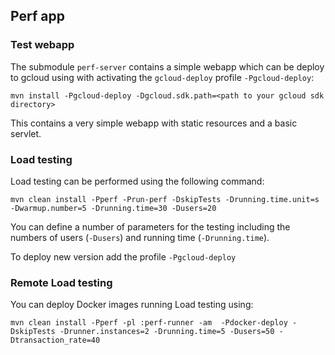 ## Perf app

### Test webapp
The submodule `perf-server` contains a simple webapp which can be deploy to gcloud using with activating the `gcloud-deploy` profile `-Pgcloud-deploy`:

`mvn install -Pgcloud-deploy -Dgcloud.sdk.path=<path to your gcloud sdk directory>`  

This contains a very simple webapp with static resources and a basic servlet.

### Load testing
Load testing can be performed using the following command:

`mvn clean install -Pperf -Prun-perf -DskipTests -Drunning.time.unit=s -Dwarmup.number=5 -Drunning.time=30 -Dusers=20`

You can define a number of parameters for the testing including the numbers of users (`-Dusers`) and running time (`-Drunning.time`).

To deploy new version add the profile `-Pgcloud-deploy`

### Remote Load testing

You can deploy Docker images running Load testing using:

` mvn clean install -Pperf -pl :perf-runner -am  -Pdocker-deploy -DskipTests -Drunner.instances=2 -Drunning.time=5 -Dusers=50 -Dtransaction_rate=40  `
